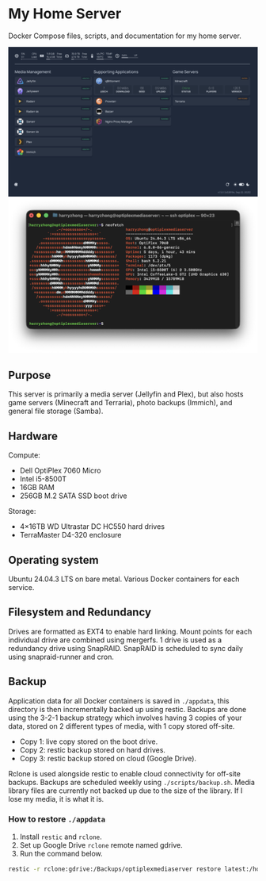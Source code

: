 # My Home Server

Docker Compose files, scripts, and documentation for my home server.

![Homepage dashboard](images/homepage.png) ![System specifications](images/neofetch.png)

## Purpose

This server is primarily a media server (Jellyfin and Plex), but also hosts game servers (Minecraft and Terraria), photo backups (Immich), and general file storage (Samba).

## Hardware

Compute:
- Dell OptiPlex 7060 Micro
- Intel i5-8500T
- 16GB RAM
- 256GB M.2 SATA SSD boot drive

Storage:
- 4×16TB WD Ultrastar DC HC550 hard drives
- TerraMaster D4-320 enclosure

## Operating system

Ubuntu 24.04.3 LTS on bare metal. Various Docker containers for each service.

## Filesystem and Redundancy

Drives are formatted as EXT4 to enable hard linking. Mount points for each individual drive are combined using mergerfs. 1 drive is used as a redundancy drive using SnapRAID. SnapRAID is scheduled to sync daily using snapraid-runner and cron.

## Backup

Application data for all Docker containers is saved in `./appdata`, this directory is then incrementally backed up using restic. Backups are done using the 3-2-1 backup strategy which involves having 3 copies of your data, stored on 2 different types of media, with 1 copy stored off-site.

- Copy 1: live copy stored on the boot drive.
- Copy 2: restic backup stored on hard drives.
- Copy 3: restic backup stored on cloud (Google Drive).

Rclone is used alongside restic to enable cloud connectivity for off-site backups. Backups are scheduled weekly using `./scripts/backup.sh`. Media library files are currently not backed up due to the size of the library. If I lose my media, it is what it is.

### How to restore `./appdata`

1. Install `restic` and `rclone`.
2. Set up Google Drive `rclone` remote named gdrive.
3. Run the command below.

```bash
restic -r rclone:gdrive:/Backups/optiplexmediaserver restore latest:/home/harryzhong/docker/appdata --target ./appdata
```
